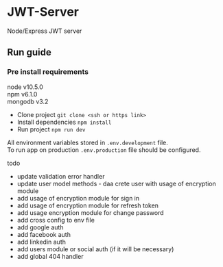 # JWT-Server
Node/Express JWT server

## Run guide
### Pre install requirements
node v10.5.0 \
npm  v6.1.0  \
mongodb v3.2

* Clone project
```git clone <ssh or https link>```
* Install dependencies
```npm install```
* Run project
```npm run dev```

All environment variables stored in `.env.development` file. \
To run app on production `.env.production` file should be configured.


todo
- update validation error handler
- update user model methods - daa crete user with usage of encryption module
- add usage of encryption module for sign in
- add usage of encryption module for refresh token
- add usage encryption module for change password
- add cross config to env file
- add google auth
- add facebook auth
- add linkedin auth
- add users module or social auth (if it will be necessary)
- add global 404 handler
